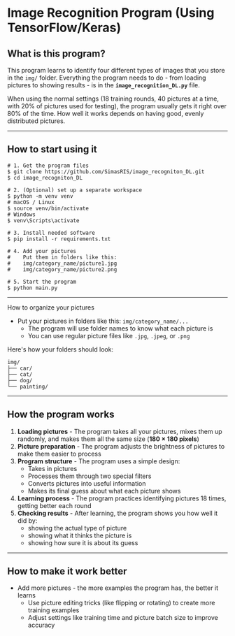 # Image Recognition Program (Using TensorFlow/Keras)

## What is this program?

This program learns to identify four different types of images that you store in the `img/` folder. Everything the program needs to do - from loading pictures to showing results - is in the **`image_recognition_DL.py`** file.

When using the normal settings (18 training rounds, 40 pictures at a time, with 20% of pictures used for testing), the program usually gets it right over 80% of the time. How well it works depends on having good, evenly distributed pictures.

---

## How to start using it

```
# 1. Get the program files
$ git clone https://github.com/SimasRIS/image_recogniton_DL.git
$ cd image_recogniton_DL

# 2. (Optional) set up a separate workspace
$ python -m venv venv
# macOS / Linux
$ source venv/bin/activate
# Windows
$ venv\Scripts\activate

# 3. Install needed software
$ pip install -r requirements.txt

# 4. Add your pictures
#    Put them in folders like this:
#    img/category_name/picture1.jpg
#    img/category_name/picture2.png

# 5. Start the program
$ python main.py
```

---

How to organize your pictures

- Put your pictures in folders like this: `img/category_name/...`
    - The program will use folder names to know what each picture is
    - You can use regular picture files like `.jpg`, `.jpeg`, or `.png`

Here's how your folders should look:

```
img/
├── car/
├── cat/
├── dog/
└── painting/
```

---

## How the program works

1. **Loading pictures** - The program takes all your pictures, mixes them up randomly, and makes them all the same size (**180 × 180 pixels**)
2. **Picture preparation** - The program adjusts the brightness of pictures to make them easier to process
3. **Program structure** - The program uses a simple design:
    - Takes in pictures
    - Processes them through two special filters
    - Converts pictures into useful information
    - Makes its final guess about what each picture shows
4. **Learning process** - The program practices identifying pictures 18 times, getting better each round
5. **Checking results** - After learning, the program shows you how well it did by:
    - showing the actual type of picture
    - showing what it thinks the picture is
    - showing how sure it is about its guess

---

## How to make it work better

- Add more pictures - the more examples the program has, the better it learns
    - Use picture editing tricks (like flipping or rotating) to create more training examples
    - Adjust settings like training time and picture batch size to improve accuracy
